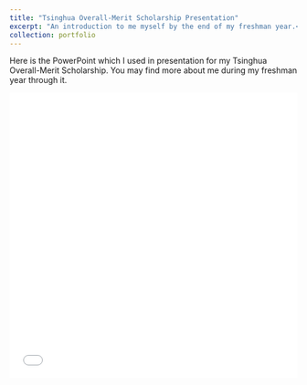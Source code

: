 ```yaml
---
title: "Tsinghua Overall-Merit Scholarship Presentation"
excerpt: "An introduction to me myself by the end of my freshman year.<br/> <img src='/images/portfolio_1/slide1.png' style='zoom:50%;'/>"
collection: portfolio
---
```


Here is the PowerPoint which I used in presentation for my Tsinghua Overall-Merit Scholarship. You may find more about me during my freshman year through it.

<iframe src="/files/scholarship.pdf" width="100%" height="500" frameborder="no" border="0" marginwidth="0" marginheight="0"></iframe>